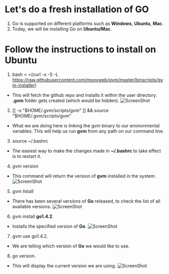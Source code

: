Let's  do a fresh installation of GO
==================================

1. Go is supported on different platforms such as **Windows**, **Ubuntu**, **Mac**.
2. Today, we will be installing Go on **Ubuntu/Mac**.

Follow the instructions to install on Ubuntu
==========================================
1.  bash < <(curl -s -S -L https://raw.githubusercontent.com/moovweb/gvm/master/binscripts/gvm-installer)
  * This will fetch the github repo and installs it within the user directory. **.gvm** folder gets created (which would be hidden).
![ScreenShot](https://raw.githubusercontent.com/Kedarnag13/Go-Tutorial/master/2.Installation/gvm_installed.png)
2.  [[ -s "$HOME/.gvm/scripts/gvm" ]] && source "$HOME/.gvm/scripts/gvm"
  * What we are doing here is linking the gvm binary to our environmental variables. This will help us run **gvm** from any path on our command line.
3.  source ~/.bashrc
  * The easiest way to make the changes made in **~/.bashrc** to take effect is to restart it.  
4.  gvm version
  * This command will return the version of **gvm** installed in the system.
![ScreenShot](https://raw.githubusercontent.com/Kedarnag13/Go-Tutorial/master/2.Installation/gvm_version.png)
5.  gvm listall
  * There has been several versions of **Go** released, to check the list of all available versions.
![ScreenShot](https://raw.githubusercontent.com/Kedarnag13/Go-Tutorial/master/2.Installation/gvm_go_all_versions.png)
6.  gvm install **go1.4.2**.
  * Installs the specified version of **Go**.
![ScreenShot](https://raw.githubusercontent.com/Kedarnag13/Go-Tutorial/master/2.Installation/go_installed.png)
7.  gvm use go1.4.2.
  * We are telling which version of **Go** we would like to use.
8.  go version.
  * This will display the current version we are using.
![ScreenShot](https://raw.githubusercontent.com/Kedarnag13/Go-Tutorial/master/2.Installation/go_installed.png)